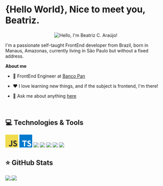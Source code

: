 # {Hello World}, Nice to meet you, Beatriz.
<p  align="center"><img  width="30%" height="20%" align="center" alt="Hello, I'm Beatriz C. Araújo!"  <img src="https://i.ibb.co/cv1VTQT/icon-github.png" alt="icon-github"
</p>

  

<br  />

  

I'm a passionate self-taught FrontEnd developer from Brazil, born in Manaus, Amazonas, currently living in São Paulo but without a fixed address. 

  

**About me**

  

- 💼 FrontEnd Engineer at [Banco Pan](https://www.bancopan.com.br/)

  



  

- ❤️ I love learning new things, and if the subject is frontend, I'm there!

  

- 💬 Ask me about anything [here](https://github.com//beatrizaraujoam)

   
<br  />

## 💻 Technologies & Tools

<code><img  height="40"  alt="javascript"  src="https://raw.githubusercontent.com/github/explore/80688e429a7d4ef2fca1e82350fe8e3517d3494d/topics/javascript/javascript.png"></code>
<code><img  height="40"  alt="typescript"  src="https://raw.githubusercontent.com/github/explore/80688e429a7d4ef2fca1e82350fe8e3517d3494d/topics/typescript/typescript.png"></code>
 <code><img src="https://i.ibb.co/qjYQnJv/download-4.jpg" height="45"></code>
 <code><img src="https://i.ibb.co/4Sc7qKn/images-2.png" height="45"></code>
<code><img src="https://i.ibb.co/Bg9W5Jk/download.png" height="45"></code> 
<code><img src="https://i.ibb.co/D1WW3cd/download-1.png" height="45"></code>
<code><img src="https://i.ibb.co/zbKzdMy/png-transparent-black-and-blue-atom-icon-screenshot-react-javascript-responsive-web-design-github-an.png" height="40"></code>

  
  


## ⭐ GitHub Stats



  <a href="https://github.com/beatrizaraujoam"><img align="center" src="https://github-readme-stats.vercel.app/api?username=beatrizaraujoam&show_icons=true&theme=jolly&include_all_commits=true&count_private=true"/> <a><img align="center" src="https://github-readme-stats.vercel.app/api/top-langs/?username=beatrizaraujoam&layout=compact&langs_count=16&theme=jolly"/>


  


